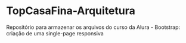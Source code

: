 # TopCasaFina-Arquitetura
Repositório para armazenar os arquivos do curso da Alura - Bootstrap: criação de uma single-page responsiva
